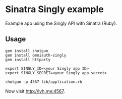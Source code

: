 # Sinatra Singly example


Example app using the Singly API with Sinatra (Ruby).

## Usage
	gem install shotgun
	gem install omniauth-singly
	gem install httparty
	  
	export SINGLY_ID=<your Singly app ID>
	export SINGLY_SECRET=<your Singly app secret>
	
	shotgun -p 4567 lib/application.rb
  
Now visit <http://lvh.me:4567>.